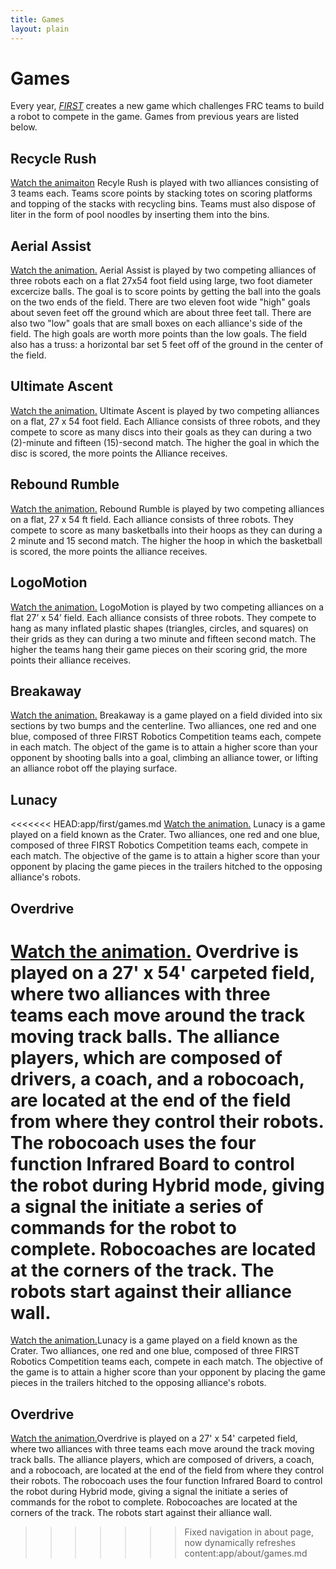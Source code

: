 ```yaml
---
title: Games
layout: plain
---
```


# Games

Every year, <a href="/about/#FIRST"><i>FIRST</i></a> creates a new game which challenges FRC teams to build a robot to compete in the game. Games from previous years are listed below.

## Recycle Rush

<a href ="https://www.youtube.com/watch?v=hTyCIYZQ_1s">Watch the animaiton</a>
 Recyle Rush is played with two alliances consisting of 3 teams each. Teams 
score points by stacking totes on  scoring platforms and topping of the 
stacks with recycling bins. Teams must also dispose of liter in the form of
pool noodles by inserting them into the bins.

## Aerial Assist

<a href = "https://www.youtube.com/watch?v=oxp4dkMQ1Vo">Watch the animation.</a> Aerial Assist is played by two competing alliances of three robots each on a flat 27x54 foot field using large, two foot diameter excercize balls. The goal is to score points by getting the ball into the goals on the two ends of the field. There are two eleven foot wide "high" goals about seven feet off the ground which are about three feet tall. There are also two "low" goals that are small boxes on each alliance's side of the field. The high goals are worth more points than the low goals. The field also has a truss: a horizontal bar set 5 feet off of the ground in the center of the field.


## Ultimate Ascent

<a href = "https://www.youtube.com/watch?v=wa5MGEZNrf0">Watch the animation.</a> Ultimate Ascent is played by two competing alliances on a flat, 27 x 54 foot field.
Each Alliance consists of three robots, and they compete to score as many discs into
their goals as they can during a two (2)-minute and fifteen (15)-second match.
The higher the goal in which the disc is scored, the more points the Alliance receives.

## Rebound Rumble

<a href = "https://www.youtube.com/watch?v=N-ktjtiKhZw">Watch the animation.</a> Rebound Rumble is played by two competing alliances on a flat, 27 x 54 ft field. Each alliance consists of three robots. They compete to score as many basketballs into their hoops as they can during a 2 minute and 15 second match. The higher the hoop in which the basketball is scored, the more points the alliance receives.


## LogoMotion

<a href = "https://www.youtube.com/watch?v=93Tygo0_O5c"> Watch the animation.</a> LogoMotion is played by two competing alliances on a flat 27’ x 54’ field. Each alliance consists of three robots. They compete to hang as many inflated plastic shapes (triangles, circles, and squares) on their grids as they can during a two minute and fifteen second match. The higher the teams hang their game pieces on their scoring grid, the more points their alliance receives. 

## Breakaway

<a href = "https://www.youtube.com/watch?v=Ex90Aw4PdAI"> Watch the animation.</a> Breakaway is a game played on a field divided into six sections by two bumps and the centerline. Two alliances, one red and one blue, composed of three FIRST Robotics Competition teams each, compete in each match. The object of the game is to attain a higher score than your opponent by shooting balls into a goal, climbing an alliance tower, or lifting an alliance robot off the playing surface.

## Lunacy

<<<<<<< HEAD:app/first/games.md
 <a href = "https://www.youtube.com/watch?v=ZnGfbGzEFrM"> Watch the animation.</a> Lunacy is a game played on a field known as the Crater. Two alliances, one red and one blue, composed of three FIRST Robotics Competition teams each, compete in each match. The objective of the game is to attain a higher score than your opponent by placing the game pieces in the trailers hitched to the opposing alliance's robots. 

## Overdrive

<a href = "https://www.youtube.com/watch?v=LYnUDaEi1D8"> Watch the animation.</a> Overdrive is played on a 27' x 54' carpeted field, where two alliances with three teams each move around the track moving track balls. The alliance players, which are composed of drivers, a coach, and a robocoach, are located at the end of the field from where they control their robots. The robocoach uses the four function Infrared Board to control the robot during Hybrid mode, giving a signal the initiate a series of commands for the robot to complete. Robocoaches are located at the corners of the track. The robots start against their alliance wall. 
=======
 <a href = "https://www.youtube.com/watch?v=ZnGfbGzEFrM"> Watch the animation.</a>Lunacy is a game played on a field known as the Crater. Two alliances, one red and one blue, composed of three FIRST Robotics Competition teams each, compete in each match. The objective of the game is to attain a higher score than your opponent by placing the game pieces in the trailers hitched to the opposing alliance's robots.

## Overdrive

<a href = "https://www.youtube.com/watch?v=LYnUDaEi1D8"> Watch the animation.</a>Overdrive is played on a 27' x 54' carpeted field, where two alliances with three teams each move around the track moving track balls. The alliance players, which are composed of drivers, a coach, and a robocoach, are located at the end of the field from where they control their robots. The robocoach uses the four function Infrared Board to control the robot during Hybrid mode, giving a signal the initiate a series of commands for the robot to complete. Robocoaches are located at the corners of the track. The robots start against their alliance wall.
>>>>>>> Fixed navigation in about page, now dynamically refreshes content:app/about/games.md
